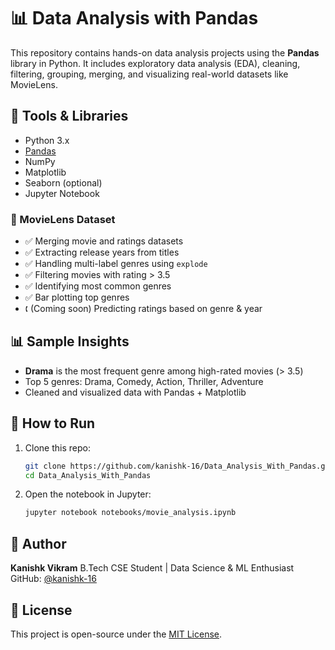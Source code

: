 # 📊 Data Analysis with Pandas

This repository contains hands-on data analysis projects using the **Pandas** library in Python. It includes exploratory data analysis (EDA), cleaning, filtering, grouping, merging, and visualizing real-world datasets like MovieLens.

## 🧠 Tools & Libraries

* Python 3.x
* [Pandas](https://pandas.pydata.org/)
* NumPy
* Matplotlib
* Seaborn (optional)
* Jupyter Notebook

### 📁 MovieLens Dataset

* ✅ Merging movie and ratings datasets
* ✅ Extracting release years from titles
* ✅ Handling multi-label genres using `explode`
* ✅ Filtering movies with rating > 3.5
* ✅ Identifying most common genres
* ✅ Bar plotting top genres
* 🕻 (Coming soon) Predicting ratings based on genre & year

## 📊 Sample Insights

* **Drama** is the most frequent genre among high-rated movies (> 3.5)
* Top 5 genres: Drama, Comedy, Action, Thriller, Adventure
* Cleaned and visualized data with Pandas + Matplotlib

## 🚀 How to Run

1. Clone this repo:

   ```bash
   git clone https://github.com/kanishk-16/Data_Analysis_With_Pandas.git
   cd Data_Analysis_With_Pandas
   ```

2. Open the notebook in Jupyter:

   ```bash
   jupyter notebook notebooks/movie_analysis.ipynb
   ```

## 🧐 Author

**Kanishk Vikram**
B.Tech CSE Student | Data Science & ML Enthusiast
GitHub: [@kanishk-16](https://github.com/kanishk-16)

## 📜 License

This project is open-source under the [MIT License](LICENSE).
